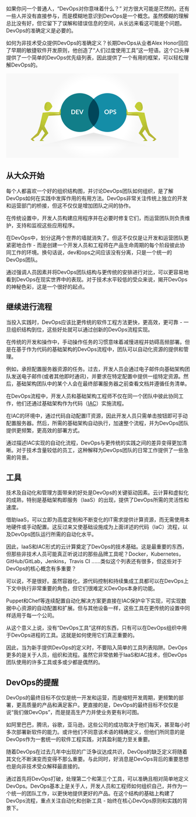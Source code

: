 如果你问一个普通人，“DevOps对你意味着什么？” 对方很大可能是茫然的。还有一些人并没有直接参与，而是模糊地意识到DevOps是一个概念。虽然模糊的理解总比没有好，但它留下了误解和错误信息的空间，从长远来看这可能是个问题。DevOps的准确定义是必要的。

如何为非技术受众提供DevOps的准确定义？长期DevOps从业者Alex Honor回应了早期的敏捷软件开发原则，他创造了“人们过度使用工具”这一短语。这个口头禅提供了一个简单的DevOps优先级列表，因此提供了一个有用的框架，可以轻松理解DevOps的。

![20190706](img/20190706.png)

## 从大众开始

每个人都喜欢一个好的组织结构图，并讨论DevOps团队如何组织，是了解DevOps如何在实践中发挥作用的有用方法。DevOps非常关注传统上独立的开发和运营部门的桥接，但这不仅仅是增加团队之间的协作。

在传统设置中，开发人员构建应用程序并在必要时修复它们，而运营团队则负责维护，支持和监视这些应用程序。

在DevOps中，划分这两个世界的墙就消失了。但这不仅仅是让开发和运营团队更紧密地合作 - 而是创建一个开发人员和工程师在产品生命周期的每个阶段彼此协同工作的环境。换句话说，dev和ops之间应该没有分离，只是一个统一的DevOps团队。

通过强调人员因素并将DevOps团队结构与更传统的安排进行对比，可以更容易地看到DevOps在现实世界中的表现。对于技术水平较低的受众来说，揭开DevOps的神秘色彩，这是一个很好的起点。

## **继续进行流程**

当投入实践时，DevOps应该比更传统的软件工程方法更快，更高效，更可靠 - 一旦组织结构到位，这些好处就可以通过创新的DevOps流程实现。

在传统的开发和操作中，手动操作任务的习惯意味着减慢进程并妨碍高频部署。但是在基于作为代码的基础架构的DevOps流程中，团队可以自动化资源的提供和管理。

例如，承担配置服务器资源的任务。过去，开发人员会通过电子邮件向基础架构团队发送电子邮件(或者其他即时通讯)，并要求在特定配置中提供一组特定资源。然后，基础架构团队中的某个人会在最终部署服务器之前查看文档并遵循任务清单。

在DevOps流程中，开发人员和基础架构工程师不仅在同一个团队中彼此协同工作，他们还通过基础架构作为代码（[IAC](https://en.wikipedia.org/wiki/Infrastructure_as_code)）实施流程。

在IAC的环境中，通过代码自动配置IT资源，因此开发人员只需单击按钮即可手动配置服务器。然后，所需的基础架构自动执行，加速整个流程，并为DevOps团队提供更频繁，更高效的部署方式。

通过描述IAC实现的自动化流程，DevOps与更传统的实践之间的差异变得更加清晰。对于技术含量较低的员工，这种解释为DevOps团队的日常工作提供了一些急需的背景。

## **工具**

技术及自动化和管理方面带来的好处是DevOps的关键驱动因素。云计算和虚拟化的成熟，特别是基础架构即服务（IaaS）的出现，提供了DevOps所需的灵活性和速度。

借助IaaS，可以立即为高度定制和不断变化的IT需求提供计算资源，而无需使用本地硬件或手动配置。这反过来又使基础设施成为上面详述的代码（IaC）流程，以及DevOps团队运行所需的自动化水平。

因此，IaaS和IAC形式的云计算奠定了DevOps的技术基础。这是最重要的东西，但那些非技术人员可能真正听说过的那些品牌工具呢？Docker，Kubernetes，GitHub/GitLab，Jenkins，Travis CI ......类似这个列表还有很多，但这些对于DevOps的核心概念有多重要？

可以说，不是很好。虽然容器化，源代码控制和持续集成工具都可以在DevOps上下文中执行非常重要的角色，但它们很难定义DevOps本身的功能。

Puppet和Chef等连续配置自动化解决方案更直接在IAC保护伞下实现，可实现数据中心资源的自动配置和扩展。但与其他设备一样，这些工具在更传统的设置中同样适用于每一个公司。

从这个意义上说，没有“DevOps工具”这样的东西，只有可以在DevOps组织中用于DevOps进程的工具。这就是如何使用它们真正重要的。

因此，当为新手提供DevOps的定义时，不要陷入简单的工具列表陷阱。DevOps更多的是关于人员，组织和流程。虽然它非常依赖于IaaS和IAC技术，但DevOps团队使用的许多工具或多或少都是偶然的。

## **DevOps的提醒**

DevOps的最终目标不仅仅是统一开发和运营，而是缩短开发周期，更频繁的部署，更高质量的产品和满足客户。更直接的是，DevOps的最终目标不仅仅是说“我们做DevOps”，而是提高生产力并使业务更有利可图。

如阿里巴巴，腾讯，谷歌，亚马逊。这些公司的成功取决于他们每天，甚至每小时多次部署新软件的能力。或许他们不同意该术语的精确定义，但他们所同意的是DevOps作为一套统一的软件工程实践，对其盈利能力至关重要。

随着DevOps在过去几年中出现的广泛争议达成共识，DevOps的缺乏定义将随着其文化不断演变而变得不那么重要。与此同时，好消息是DevOps背后的重要思想也是向非技术受众解释最直接的。

通过首先将DevOps打破，处理第二个和第三个工具，可以准确且相对简单地定义DevOps。DevOps基本上是关于人，开发人员和工程师如何组织自己，并作为一个统一的团队工作，以更快地提供更好的产品。在这个结构的基础上构建了DevOps流程，重点关注自动化和创新工具 - 始终在核心DevOps原则和实践的背景下。